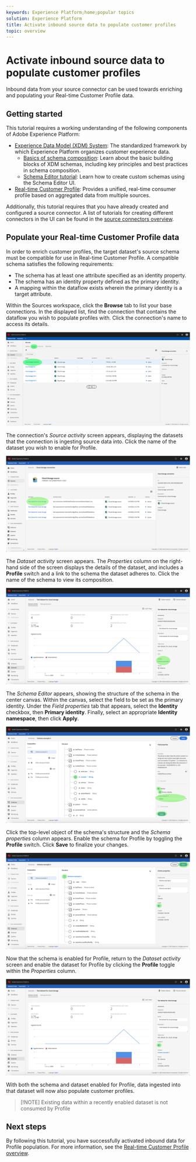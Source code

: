 ```yaml
---
keywords: Experience Platform;home;popular topics
solution: Experience Platform
title: Activate inbound source data to populate customer profiles
topic: overview
---
```


# Activate inbound source data to populate customer profiles

Inbound data from your source connector can be used towards enriching and populating your Real-time Customer Profile data.

## Getting started

This tutorial requires a working understanding of the following components of Adobe Experience Platform:

-   [Experience Data Model (XDM) System](../../../xdm/home.md): The standardized framework by which Experience Platform organizes customer experience data.
    -   [Basics of schema composition](../../../xdm/schema/composition.md): Learn about the basic building blocks of XDM schemas, including key principles and best practices in schema composition.
    -   [Schema Editor tutorial](../../../xdm/tutorials/create-schema-ui.md): Learn how to create custom schemas using the Schema Editor UI.
-   [Real-time Customer Profile](../../../profile/home.md): Provides a unified, real-time consumer profile based on aggregated data from multiple sources.

Additionally, this tutorial requires that you have already created and configured a source connector.  A list of tutorials for creating different connectors in the UI can be found in the [source connectors overview](../../home.md).

## Populate your Real-time Customer Profile data

In order to enrich customer profiles, the target dataset's source schema must be compatible for use in Real-time Customer Profile. A compatible schema satisfies the following requirements:

- The schema has at least one attribute specified as an identity property.
- The schema has an identity property defined as the primary identity.
- A mapping within the dataflow exists wherein the primary identity is a target attribute.

Within the Sources workspace, click the **Browse** tab to list your base connections. In the displayed list, find the connection that contains the dataflow you wish to populate profiles with. Click the connection's name to access its details.

![](../../images/tutorials/dataflow/cloud-storage/batch/browse.png)

The connection's *Source activity* screen appears, displaying the datasets that the connection is ingesting source data into. Click the name of the dataset you wish to enable for Profile.

![](../../images/tutorials/dataflow/cloud-storage/batch/dataset-dataflow.png)

The *Dataset activity* screen appears. The *Properties* column on the right-hand side of the screen displays the details of the dataset, and includes a **Profile** switch and a link to the schema the dataset adheres to. Click the name of the schema to view its composition.

![](../../images/tutorials/dataflow/cloud-storage/batch/select-dataset-schema.png)

The *Schema Editor* appears, showing the structure of the schema in the center canvas. Within the canvas, select the field to be set as the primary identity. Under the *Field properties* tab that appears, select the **Identity** checkbox, then **Primary identity**. Finally, select an appropriate **Identity namespace**, then click **Apply**.

![](../../images/tutorials/dataflow/cloud-storage/batch/set-schema-identity.png)

Click the top-level object of the schema's structure and the *Schema properties* column appears. Enable the schema for Profile by toggling the **Profile** switch. Click **Save** to finalize your changes.

![](../../images/tutorials/dataflow/cloud-storage/batch/enable-profile.png)

Now that the schema is enabled for Profile, return to the *Dataset activity* screen and enable the dataset for Profile by clicking the **Profile** toggle within the *Properties* column.

![](../../images/tutorials/dataflow/cloud-storage/batch/enable-dataset-profile.png)

With both the schema and dataset enabled for Profile, data ingested into that dataset will now also populate customer profiles.

>[!NOTE] Existing data within a recently enabled dataset is not consumed by Profile

## Next steps

By following this tutorial, you have successfully activated inbound data for Profile population. For more information, see the [Real-time Customer Profile overview](../../../profile/home.md).